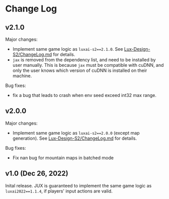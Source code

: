# Change Log
## v2.1.0
Major changes:
 - Implement same game logic as `luxai-s2==2.1.0`. See [Lux-Design-S2/ChangeLog.md](https://github.com/Lux-AI-Challenge/Lux-Design-S2/blob/v2.1.0/ChangeLog.md) for details.
 - `jax` is removed from the dependency list, and need to be installed by user manually. This is because `jax` must be compatible with cuDNN, and only the user knows which version of cuDNN is installed on their machine.

Bug fixes:
 - fix a bug that leads to crash when env seed exceed int32 max range.

## v2.0.0
Major changes:
 - Implement same game logic as `luxai-s2==2.0.0` (except map generation). See [Lux-Design-S2/ChangeLog.md](https://github.com/Lux-AI-Challenge/Lux-Design-S2/blob/v2.0.0-official-release/ChangeLog.md) for details.

Bug fixes:
 - Fix nan bug for mountain maps in batched mode


## v1.0 (Dec 26, 2022)

Inital release. JUX is guaranteed to implement the same game logic as `luxai2022==1.1.4`, if players' input actions are valid.
